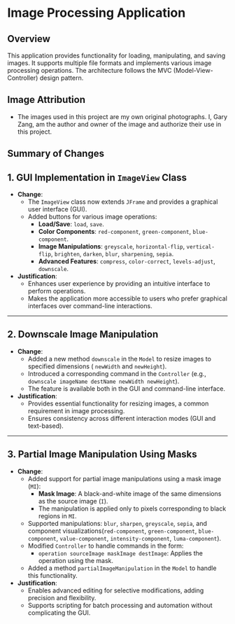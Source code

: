 # Image Processing Application

## Overview

This application provides functionality for loading, manipulating, and saving images. It supports
multiple file formats and implements various image processing operations. The architecture follows
the MVC (Model-View-Controller) design pattern.

## Image Attribution

- The images used in this project are my own original photographs. I, Gary Zang, am the author and owner of the image and authorize their use in this project.

## Summary of Changes

## 1. GUI Implementation in `ImageView` Class

- **Change**:
    - The `ImageView` class now extends `JFrame` and provides a graphical user interface (GUI).
    - Added buttons for various image operations:
        - **Load/Save**: `load`, `save`.
        - **Color Components**: `red-component`, `green-component`, `blue-component`.
        - **Image Manipulations**: `greyscale`, `horizontal-flip`, `vertical-flip`, `brighten`,
          `darken`, `blur`, `sharpening`, `sepia`.
        - **Advanced Features**: `compress`, `color-correct`, `levels-adjust`, `downscale`.
- **Justification**:
    - Enhances user experience by providing an intuitive interface to perform operations.
    - Makes the application more accessible to users who prefer graphical interfaces over
      command-line interactions.

---

## 2. Downscale Image Manipulation

- **Change**:
    - Added a new method `downscale` in the `Model` to resize images to specified dimensions (
      `newWidth` and `newHeight`).
    - Introduced a corresponding command in the `Controller` (e.g.,
      `downscale imageName destName newWidth newHeight`).
    - The feature is available both in the GUI and command-line interface.
- **Justification**:
    - Provides essential functionality for resizing images, a common requirement in image
      processing.
    - Ensures consistency across different interaction modes (GUI and text-based).

---

## 3. Partial Image Manipulation Using Masks

- **Change**:
    - Added support for partial image manipulations using a mask image (`MI`):
        - **Mask Image**: A black-and-white image of the same dimensions as the source image (`I`).
        - The manipulation is applied only to pixels corresponding to black regions in `MI`.
    - Supported manipulations: `blur`, `sharpen`, `greyscale`, `sepia`, and component
      visualizations(`red-component`, `green-component`, `blue-component`, `value-component`,
      `intensity-component`, `luma-component`).
    - Modified `Controller` to handle commands in the form:
        - `operation sourceImage maskImage destImage`: Applies the operation using the mask.
    - Added a method `partialImageManipulation` in the `Model` to handle this functionality.
- **Justification**:
    - Enables advanced editing for selective modifications, adding precision and flexibility.
    - Supports scripting for batch processing and automation without complicating the GUI.
